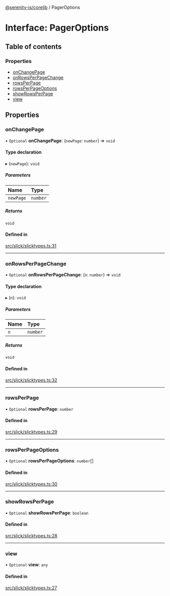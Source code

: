 [@serenity-is/corelib](../README.md) / PagerOptions

# Interface: PagerOptions

## Table of contents

### Properties

- [onChangePage](PagerOptions.md#onchangepage)
- [onRowsPerPageChange](PagerOptions.md#onrowsperpagechange)
- [rowsPerPage](PagerOptions.md#rowsperpage)
- [rowsPerPageOptions](PagerOptions.md#rowsperpageoptions)
- [showRowsPerPage](PagerOptions.md#showrowsperpage)
- [view](PagerOptions.md#view)

## Properties

### onChangePage

• `Optional` **onChangePage**: (`newPage`: `number`) => `void`

#### Type declaration

▸ (`newPage`): `void`

##### Parameters

| Name | Type |
| :------ | :------ |
| `newPage` | `number` |

##### Returns

`void`

#### Defined in

[src/slick/slicktypes.ts:31](https://github.com/serenity-is/serenity/blob/master/packages/corelib/src/slick/slicktypes.ts#L31)

___

### onRowsPerPageChange

• `Optional` **onRowsPerPageChange**: (`n`: `number`) => `void`

#### Type declaration

▸ (`n`): `void`

##### Parameters

| Name | Type |
| :------ | :------ |
| `n` | `number` |

##### Returns

`void`

#### Defined in

[src/slick/slicktypes.ts:32](https://github.com/serenity-is/serenity/blob/master/packages/corelib/src/slick/slicktypes.ts#L32)

___

### rowsPerPage

• `Optional` **rowsPerPage**: `number`

#### Defined in

[src/slick/slicktypes.ts:29](https://github.com/serenity-is/serenity/blob/master/packages/corelib/src/slick/slicktypes.ts#L29)

___

### rowsPerPageOptions

• `Optional` **rowsPerPageOptions**: `number`[]

#### Defined in

[src/slick/slicktypes.ts:30](https://github.com/serenity-is/serenity/blob/master/packages/corelib/src/slick/slicktypes.ts#L30)

___

### showRowsPerPage

• `Optional` **showRowsPerPage**: `boolean`

#### Defined in

[src/slick/slicktypes.ts:28](https://github.com/serenity-is/serenity/blob/master/packages/corelib/src/slick/slicktypes.ts#L28)

___

### view

• `Optional` **view**: `any`

#### Defined in

[src/slick/slicktypes.ts:27](https://github.com/serenity-is/serenity/blob/master/packages/corelib/src/slick/slicktypes.ts#L27)
